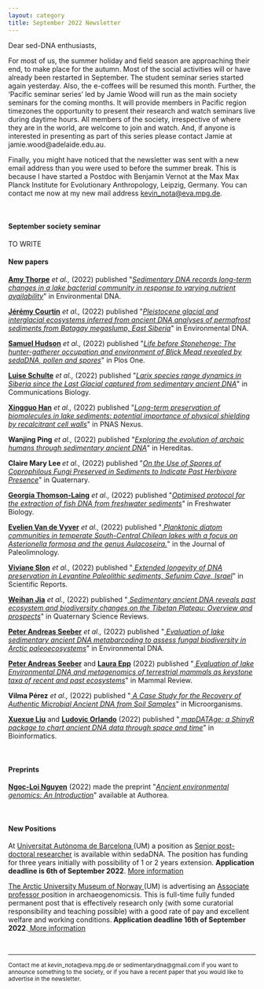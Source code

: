 ```yaml
---
layout: category
title: September 2022 Newsletter
---
```


<div class="section">
<p>Dear sed-DNA enthusiasts,</p>

<div class="intro">
<p>
For most of us, the summer holiday and field season are approaching their end, to make place for the autumn. Most of the social activities will or have already been restarted in September. The student seminar series started again yesterday. Also, the e-coffees will be resumed this month. Further, the ‘Pacific seminar series’ led by Jamie Wood will run as the main society seminars for the coming months. It will provide members in Pacific region timezones the opportunity to present their research and watch seminars live during daytime hours. All members of the society, irrespective of where they are in the world, are welcome to join and watch. And, if anyone is interested in presenting as part of this series please contact Jamie at jamie.wood@adelaide.edu.au.

Finally, you might have noticed that the newsletter was sent with a new email address than you were used to before the summer break. This is because I have started a Postdoc with Benjamin Vernot at the Max Max Planck Institute for Evolutionary Anthropology, Leipzig, Germany. You can contact me now at my new mail address kevin_nota@eva.mpg.de.</p>  
  
<br>
<div class="intro">
<h4 class="section-title underline">September society seminar</h4><p>
TO WRITE
<br>  

<h4 class="section-title underline">New papers</h4>

<p><a href="https://www.researchgate.net/profile/Amy-Thorpe-3" target="_blank"><b>Amy Thorpe</b></a> <i>et al.,</i> (2022) published "<a href="https://doi.org/10.1002/edn3.344" target="_blank"><u><i>Sedimentary DNA records long-term changes in a lake bacterial community in response to varying nutrient availability</i></u></a>" in Environmental DNA.</p>

<p><a href="https://www.researchgate.net/profile/Jeremy-Courtin" target="_blank"><b>Jérémy Courtin</b></a> <i>et al.,</i> (2022) published "<a href="https://doi.org/10.1002/edn3.336" target="_blank"><u><i>Pleistocene glacial and interglacial ecosystems inferred from ancient DNA analyses of permafrost sediments from Batagay megaslump, East Siberia</i></u></a>" in Environmental DNA.</p>

<p><a href="https://www.researchgate.net/profile/Sam-Hudson-9" target="_blank"><b>Samuel Hudson</b></a> <i>et al.,</i> (2022) published "<a href="https://doi.org/10.1371/journal.pone.0266789" target="_blank"><u><i>Life before Stonehenge: The hunter-gatherer occupation and environment of Blick Mead revealed by sedaDNA, pollen and spores</i></u></a>" in Plos One.</p>

<p><a href="https://www.researchgate.net/profile/Luise-Schulte" target="_blank"><b>Luise Schulte</b></a> <i>et al.,</i> (2022) published "<a href="https://doi.org/10.1038/s42003-022-03455-0" target="_blank"><u><i>Larix species range dynamics in Siberia since the Last Glacial captured from sedimentary ancient DNA</i></u></a>" in Communications Biology.</p>

<p><a href="https://www.researchgate.net/profile/Xingguo-Han" target="_blank"><b>Xingguo Han</b></a> <i>et al.,</i> (2022) published "<a href="https://doi.org/10.1093/pnasnexus/pgac076" target="_blank"><u><i>Long-term preservation of biomolecules in lake sediments: potential importance of physical shielding by recalcitrant cell walls</i></u></a>" in PNAS Nexus.</p>

<p><b>Wanjing Ping</b> <i>et al.,</i> (2022) published "<a href="10.16288/j.yczz.22-032" target="_blank"><u><i>Exploring the evolution of archaic humans through sedimentary ancient DNA</i></u></a>" in Hereditas.</p>

<p><b>Claire Mary Lee </b><i>et al.,</i> (2022) published "<a href="https://doi.org/10.3390/quat5030030" target="_blank"><u><i>On the Use of Spores of Coprophilous Fungi Preserved in Sediments to Indicate Past Herbivore Presence</i></u></a>" in Quaternary.</p>

<p><a href="https://www.researchgate.net/profile/Georgia-Thomson-Laing" target="_blank"><b>Georgia Thomson-Laing</b></a> <i>et al.,</i> (2022) published "<a href="https://doi.org/10.1111/fwb.13962" target="_blank"><u><i>Optimised protocol for the extraction of fish DNA from freshwater sediments</i></u></a>" in Freshwater Biology.</p>

<p><a href="https://www.researchgate.net/profile/Evelien-Van-De-Vyver" target="_blank"><b>Evelien Van de Vyver</b></a> <i>et al.,</i> (2022) published "<a href="https://doi.org/10.1007/s10933-022-00247-8" target="_blank"><u><i> Planktonic diatom communities in temperate South-Central Chilean lakes with a focus on Asterionella formosa and the genus Aulacoseira.</i></u></a>" in the Journal of Paleolimnology.</p>

<p><a href="https://www.slonlab.com" target="_blank"><b>Viviane Slon</b></a> <i>et al.,</i> (2022) published "<a href="https://doi.org/10.1038/s41598-022-17399-2" target="_blank"><u><i> Extended longevity of DNA preservation in Levantine Paleolithic sediments, Sefunim Cave, Israel</i></u></a>" in Scientific Reports.</p>

<p><a href="https://www.researchgate.net/profile/Weihan-Jia-3" target="_blank"><b>Weihan Jia</b></a> <i>et al.,</i> (2022) published "<a href="https://doi.org/10.1016/j.quascirev.2022.107703" target="_blank"><u><i> Sedimentary ancient DNA reveals past ecosystem and biodiversity changes on the Tibetan Plateau: Overview and prospects</i></u></a>" in Quaternary Science Reviews.</p>

<p><a href="https://www.researchgate.net/profile/Peter-Seeber" target="_blank"><b>Peter Andreas Seeber</b></a> <i>et al.,</i> (2022) published "<a href="https://doi.org/10.1002/edn3.315" target="_blank"><u><i> Evaluation of lake sedimentary ancient DNA metabarcoding to assess fungal biodiversity in Arctic paleoecosystems</i></u></a>" in Environmental DNA.</p>

<p><a href="https://www.researchgate.net/profile/Peter-Seeber" target="_blank"><b>Peter Andreas Seeber</b></a> and <a href="https://www.researchgate.net/profile/Laura-Epp" target="_blank"><b>Laura Epp</b></a> (2022) published "<a href="https://doi.org/10.1111/mam.12302" target="_blank"><u><i> Evaluation of lake Environmental DNA and metagenomics of terrestrial mammals as keystone taxa of recent and past ecosystems</i></u></a>" in Mammal Review.</p>

<p><b>Vilma Pérez</b><i> et al.,</i> (2022) published "<a href="https://doi.org/10.3390/microorganisms10081623" target="_blank"><u><i> A Case Study for the Recovery of Authentic Microbial Ancient DNA from Soil Samples</i></u></a>" in Microorganisms.</p>

<p><a href="https://www.researchgate.net/profile/Xuexue-Liu" target="_blank"><b>Xuexue Liu</b></a> and <a href="https://www.researchgate.net/profile/Ludovic-Orlando" target="_blank"><b>Ludovic Orlando</b></a> (2022) published "<a href="https://doi.org/10.1093/bioinformatics/btac425" target="_blank"><u><i> mapDATAge: a ShinyR package to chart ancient DNA data through space and time</i></u></a>" in Bioinformatics.</p>  
  
<br>
<div class="intro">
<h4 class="section-title underline">Preprints</h4>

<p><a href="https://www.researchgate.net/profile/Ngoc-Loi-Nguyen" target="_blank"><b>Ngoc-Loi Nguyen</b></a> (2022) made the preprint "<a href=" 10.22541/au.166012157.74707420/v2" target="_blank"><u><i>Ancient environmental genomics: An Introduction</i></u></a>" available at Authorea.</p>

<br>
<h4 class="section-title underline">New Positions</h4>

<p>At <a href="https://www.uab.cat/web/universitat-autonoma-de-barcelona-1345467954774.html" target="_blank"><u> Universitat Autònoma de Barcelona </u></a>(UM) a position as <a href="[https://www.jobbnorge.no/en/available-jobs/job/222676/researcher-in-northern-terrestrial-ancient-dna](https://euraxess.ec.europa.eu/jobs/814987)" target="_blank"><u>Senior post-doctoral researcher</u></a> is available within sedaDNA. The position has funding for three years initially with possibility of 1 or 2 years extension. <b> Application deadline is 6th of September 2022</b>. <a href="https://euraxess.ec.europa.eu/jobs/814987" target="_blank"><u> More information</u></a> </p>

<p><a href="https://en.uit.no/tmu" target="_blank"><u>The Arctic University Museum of Norway </u></a>(UM) is advertising an <a href="https://www.jobbnorge.no/en/available-jobs/job/229371/associate-professor-in-archaeogenomics-archaeogenetics" target="_blank"><u>Associate professor </u></a> position in archaeogenomicsis. This is full-time fully funded permanent post that is effectively research only (with some curatorial responsibility and teaching possible) with a good rate of pay and excellent welfare and working conditions.<b> Application deadline 16th of September 2022</b>.<a href="https://www.jobbnorge.no/en/available-jobs/job/229371/associate-professor-in-archaeogenomics-archaeogenetics" target="_blank"><u> More information</u></a></p>

<br>

<hr />
<p><small>Contact me at kevin_nota@eva.mpg.de or sedimentarydna@gmail.com if you want to announce something to the society, or if you have a recent paper that you would like to advertise in the newsletter.</small></p>
